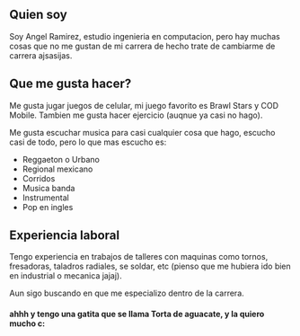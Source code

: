 ## Quien soy

Soy Angel Ramirez, estudio ingenieria en computacion, pero hay muchas cosas que no me gustan de mi carrera
de hecho trate de cambiarme de carrera ajsasijas.

## Que me gusta hacer?
Me gusta jugar juegos de celular, mi juego favorito es Brawl Stars y COD Mobile.
Tambien me gusta hacer ejercicio (auqnue ya casi no hago).

Me gusta escuchar musica para casi cualquier cosa que hago, escucho casi de todo, pero lo que mas escucho es:
- Reggaeton o Urbano
- Regional mexicano
- Corridos
- Musica banda
- Instrumental
- Pop en ingles

## Experiencia laboral
Tengo experiencia en trabajos de talleres con maquinas como tornos, fresadoras, taladros radiales, se soldar, etc (pienso que me hubiera ido bien en industrial o mecanica jajaj).

Aun sigo buscando en que me especializo dentro de la carrera.

#### ahhh y tengo una gatita que se llama Torta de aguacate, y la quiero mucho c:
